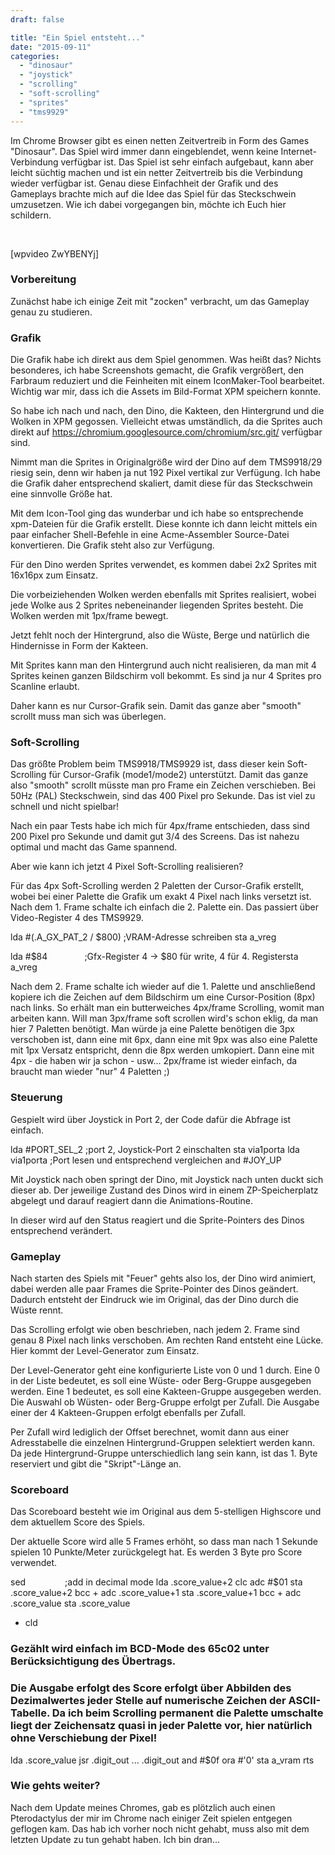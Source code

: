 ```yaml
---
draft: false

title: "Ein Spiel entsteht..."
date: "2015-09-11"
categories: 
  - "dinosaur"
  - "joystick"
  - "scrolling"
  - "soft-scrolling"
  - "sprites"
  - "tms9929"
---
```


Im Chrome Browser gibt es einen netten Zeitvertreib in Form des Games "Dinosaur". Das Spiel wird immer dann eingeblendet, wenn keine Internet-Verbindung verfügbar ist. Das Spiel ist sehr einfach aufgebaut, kann aber leicht süchtig machen und ist ein netter Zeitvertreib bis die Verbindung wieder verfügbar ist. Genau diese Einfachheit der Grafik und des Gameplays brachte mich auf die Idee das Spiel für das Steckschwein umzusetzen. Wie ich dabei vorgegangen bin, möchte ich Euch hier schildern.

 

\[wpvideo ZwYBENYj\]

### Vorbereitung

Zunächst habe ich einige Zeit mit "zocken" verbracht, um das Gameplay genau zu studieren.

### Grafik

Die Grafik habe ich direkt aus dem Spiel genommen. Was heißt das? Nichts besonderes, ich habe Screenshots gemacht, die Grafik vergrößert, den Farbraum reduziert und die Feinheiten mit einem IconMaker-Tool bearbeitet. Wichtig war mir, dass ich die Assets im Bild-Format XPM speichern konnte.

So habe ich nach und nach, den Dino, die Kakteen, den Hintergrund und die Wolken in XPM gegossen. Vielleicht etwas umständlich, da die Sprites auch direkt auf https://chromium.googlesource.com/chromium/src.git/ verfügbar sind.

Nimmt man die Sprites in Originalgröße wird der Dino auf dem TMS9918/29 riesig sein, denn wir haben ja nut 192 Pixel vertikal zur Verfügung. Ich habe die Grafik daher entsprechend skaliert, damit diese für das Steckschwein eine sinnvolle Größe hat.

Mit dem Icon-Tool ging das wunderbar und ich habe so entsprechende xpm-Dateien für die Grafik erstellt. Diese konnte ich dann leicht mittels ein paar einfacher Shell-Befehle in eine Acme-Assembler Source-Datei konvertieren. Die Grafik steht also zur Verfügung.

Für den Dino werden Sprites verwendet, es kommen dabei 2x2 Sprites mit 16x16px zum Einsatz.

Die vorbeiziehenden Wolken werden ebenfalls mit Sprites realisiert, wobei jede Wolke aus 2 Sprites nebeneinander liegenden Sprites besteht. Die Wolken werden mit 1px/frame bewegt.

Jetzt fehlt noch der Hintergrund, also die Wüste, Berge und natürlich die Hindernisse in Form der Kakteen.

Mit Sprites kann man den Hintergrund auch nicht realisieren, da man mit 4 Sprites keinen ganzen Bildschirm voll bekommt. Es sind ja nur 4 Sprites pro Scanline erlaubt.

Daher kann es nur Cursor-Grafik sein. Damit das ganze aber "smooth" scrollt muss man sich was überlegen.

### Soft-Scrolling

Das größte Problem beim TMS9918/TMS9929 ist, dass dieser kein Soft-Scrolling für Cursor-Grafik (mode1/mode2) unterstützt. Damit das ganze also "smooth" scrollt müsste man pro Frame ein Zeichen verschieben. Bei 50Hz (PAL) Steckschwein, sind das 400 Pixel pro Sekunde. Das ist viel zu schnell und nicht spielbar!

Nach ein paar Tests habe ich mich für 4px/frame entschieden, dass sind 200 Pixel pro Sekunde und damit gut 3/4 des Screens. Das ist nahezu optimal und macht das Game spannend.

Aber wie kann ich jetzt 4 Pixel Soft-Scrolling realisieren?

Für das 4px Soft-Scrolling werden 2 Paletten der Cursor-Grafik erstellt, wobei bei einer Palette die Grafik um exakt 4 Pixel nach links versetzt ist. Nach dem 1. Frame schalte ich einfach die 2. Palette ein. Das passiert über Video-Register 4 des TMS9929.

lda #(.A\_GX\_PAT\_2 / $800) ;VRAM-Adresse schreiben sta a\_vreg

lda #$84               ;Gfx-Register 4 -> $80 für write, 4 für 4. Registersta a\_vreg

Nach dem 2. Frame schalte ich wieder auf die 1. Palette und anschließend kopiere ich die Zeichen auf dem Bildschirm um eine Cursor-Position (8px) nach links. So erhält man ein butterweiches 4px/frame Scrolling, womit man arbeiten kann. Will man 3px/frame soft scrollen wird's schon eklig, da man hier 7 Paletten benötigt. Man würde ja eine Palette benötigen die 3px verschoben ist, dann eine mit 6px, dann eine mit 9px was also eine Palette mit 1px Versatz entspricht, denn die 8px werden umkopiert. Dann eine mit 4px - die haben wir ja schon - usw... 2px/frame ist wieder einfach, da braucht man wieder "nur" 4 Paletten ;)

### Steuerung

Gespielt wird über Joystick in Port 2, der Code dafür die Abfrage ist einfach.

lda #PORT\_SEL\_2 ;port 2, Joystick-Port 2 einschalten sta via1porta lda via1porta ;Port lesen und entsprechend vergleichen and #JOY\_UP

Mit Joystick nach oben springt der Dino, mit Joystick nach unten duckt sich dieser ab. Der jeweilige Zustand des Dinos wird in einem ZP-Speicherplatz abgelegt und darauf reagiert dann die Animations-Routine.

In dieser wird auf den Status reagiert und die Sprite-Pointers des Dinos entsprechend verändert.

### Gameplay

Nach starten des Spiels mit "Feuer" gehts also los, der Dino wird animiert, dabei werden alle paar Frames die Sprite-Pointer des Dinos geändert. Dadurch entsteht der Eindruck wie im Original, das der Dino durch die Wüste rennt.

Das Scrolling erfolgt wie oben beschrieben, nach jedem 2. Frame sind genau 8 Pixel nach links verschoben. Am rechten Rand entsteht eine Lücke. Hier kommt der Level-Generator zum Einsatz.

Der Level-Generator geht eine konfigurierte Liste von 0 und 1 durch. Eine 0 in der Liste bedeutet, es soll eine Wüste- oder Berg-Gruppe ausgegeben werden. Eine 1 bedeutet, es soll eine Kakteen-Gruppe ausgegeben werden. Die Auswahl ob Wüsten- oder Berg-Gruppe erfolgt per Zufall. Die Ausgabe einer der 4 Kakteen-Gruppen erfolgt ebenfalls per Zufall.

Per Zufall wird lediglich der Offset berechnet, womit dann aus einer Adresstabelle die einzelnen Hintergrund-Gruppen selektiert werden kann. Da jede Hintergrund-Gruppe unterschiedlich lang sein kann, ist das 1. Byte reserviert und gibt die "Skript"-Länge an.

### Scoreboard

Das Scoreboard besteht wie im Original aus dem 5-stelligen Highscore und dem aktuellem Score des Spiels.

Der aktuelle Score wird alle 5 Frames erhöht, so dass man nach 1 Sekunde spielen 10 Punkte/Meter zurückgelegt hat. Es werden 3 Byte pro Score verwendet.

 sed                ;add in decimal mode
 lda .score\_value+2
 clc
 adc #$01
 sta .score\_value+2
 bcc +
 adc .score\_value+1
 sta .score\_value+1
 bcc +
 adc .score\_value
 sta .score\_value
 + cld

### Gezählt wird einfach im BCD-Mode des 65c02 unter Berücksichtigung des Übertrags.

### Die Ausgabe erfolgt des Score erfolgt über Abbilden des Dezimalwertes jeder Stelle auf numerische Zeichen der ASCII-Tabelle. Da ich beim Scrolling permanent die Palette umschalte liegt der Zeichensatz quasi in jeder Palette vor, hier natürlich ohne Verschiebung der Pixel!

lda .score\_value
jsr .digit\_out
...
.digit\_out
and #$0f
ora #'0'
sta a\_vram 
rts

### Wie gehts weiter?

Nach dem Update meines Chromes, gab es plötzlich auch einen Pterodactylus der mir im Chrome nach einiger Zeit spielen entgegen geflogen kam. Das hab ich vorher noch nicht gehabt, muss also mit dem letzten Update zu tun gehabt haben. Ich bin dran...

